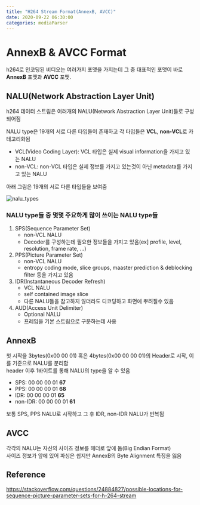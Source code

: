 ```yaml
---
title: "H264 Stream Format(AnnexB, AVCC)"
date: 2020-09-22 06:30:00
categories: mediaParser
---
```

# AnnexB & AVCC Format
h264로 인코딩된 비디오는 여러가지 포맷을 가지는데 그 중 대표적인 포맷이 바로 **AnnexB** 포맷과 **AVCC** 포맷. <br>

## NALU(Network Abstraction Layer Unit)
h264 데이터 스트림은 여러개의 NALU(Network Abstraction Layer Unit)들로 구성되어짐
<br>

NALU type은 19개의 서로 다른 타입들이 존재하고 각 타입들은 **VCL**, **non-VCL**로 카테고리화됨
- VCL(Video Coding Layer): VCL 타입은 실제 visual information을 가지고 있는 NALU 
- non-VCL: non-VCL 타입은 실제 정보를 가지고 있는것이 아닌 metadata를 가지고 있는 NALU

아래 그림은 19개의 서로 다른 타입들을 보여줌

![nalu_types](https://hankyojeong.github.io/assets/images/h264StreamFormats/naluTypes.png)

### NALU type들 중 몇몇 주요하게 많이 쓰이는 NALU type들
1. SPS(Sequence Parameter Set)
   - non-VCL NALU
   - Decoder를 구성하는데 필요한 정보들을 가지고 있음(ex] profile, level, resolution, frame rate, ...)
2. PPS(Picture Parameter Set)
   - non-VCL NALU
   - entropy coding mode, slice groups, maaster prediction & deblocking filter 등을 가지고 있음
3. IDR(Instantaneous Decoder Refresh)
   - VCL NALU
   - self contained image slice
   - 다른 NALU들을 참고하지 않더라도 디코딩하고 화면에 뿌려질수 있음
4. AUD(Access Unit Delimiter)
   - Optional NALU
   - 프레임을 기본 스트림으로 구분하는데 사용
## AnnexB
첫 시작을 3bytes(0x00 00 01) 혹은 4bytes(0x00 00 00 01)의 Header로 시작, 이를 기준으로 NALU를 분리함 <br>
header 이후 1바이트를 통해 NALU의 type을 알 수 있음
- SPS: 00 00 00 01 **67**
- PPS: 00 00 00 01 **68**
- IDR: 00 00 00 01 **65**
- non-IDR: 00 00 00 01 **61**

보통 SPS, PPS NALU로 시작하고 그 후 IDR, non-IDR NALU가 반복됨
## AVCC
각각의 NALU는 자신의 사이즈 정보를 헤더로 앞에 둠(Big Endian Format) <br>
사이즈 정보가 앞에 있어 파싱은 쉽지만 AnnexB의 Byte Alignment 특징을 잃음 


## Reference
https://stackoverflow.com/questions/24884827/possible-locations-for-sequence-picture-parameter-sets-for-h-264-stream